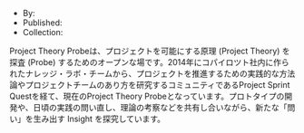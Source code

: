 - By:
- Published:
- Collection:

Project Theory Probeは、プロジェクトを可能にする原理 (Project Theory) を探査 (Probe) するためのオープンな場です。2014年にコパイロツト社内に作られたナレッジ・ラボ・チームから、プロジェクトを推進するための実践的な方法論やプロジェクトチームのあり方を研究するコミュニティであるProject Sprint Questを経て、現在のProject Theory Probeとなっています。プロトタイプの開発や、日頃の実践の問い直し、理論の考察などを共有し合いながら、新たな「問い」を生み出す Insight を探究しています。